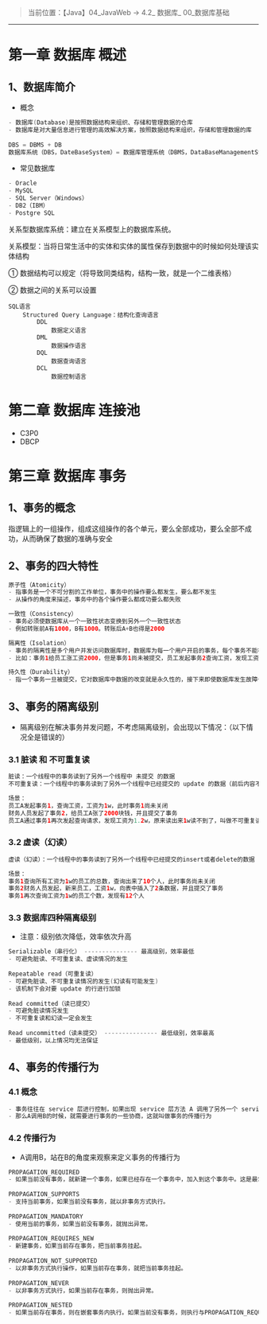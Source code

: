 > 当前位置：【Java】04_JavaWeb  -> 4.2_ 数据库_ 00_数据库基础

----



# 第一章 数据库 概述

## 1、数据库简介

- 概念

```java
- 数据库(Database)是按照数据结构来组织、存储和管理数据的仓库
- 数据库是对大量信息进行管理的高效解决方案，按照数据结构来组织，存储和管理数据的库
    
DBS = DBMS + DB
数据库系统（DBS，DateBaseSystem）= 数据库管理系统（DBMS，DataBaseManagementSystem）+ 数据库（DataBase）
```

- 常见数据库

```java
- Oracle
- MySQL
- SQL Server（Windows）
- DB2（IBM）
- Postgre SQL
```



关系型数据库系统：建立在关系模型上的数据库系统。

关系模型：当将日常生活中的实体和实体的属性保存到数据中的时候如何处理该实体结构

①	数据结构可以规定（将导致同类结构，结构一致，就是一个二维表格）

②	数据之间的关系可以设置








	SQL语言
		Structured Query Language：结构化查询语言
			DDL
				数据定义语言
			DML
				数据操作语言
			DQL
				数据查询语言
			DCL
				数据控制语言



# 第二章 数据库 连接池

- C3P0
- DBCP



# 第三章 数据库 事务

## 1、事务的概念

指逻辑上的⼀组操作，组成这组操作的各个单元，要么全部成功，要么全部不成功，从⽽确保了数据的准确与安全



## 2、事务的四大特性

```java
原⼦性（Atomicity） 
- 指事务是⼀个不可分割的⼯作单位，事务中的操作要么都发⽣，要么都不发⽣
- 从操作的⻆度来描述，事务中的各个操作要么都成功要么都失败

⼀致性（Consistency） 
- 事务必须使数据库从⼀个⼀致性状态变换到另外⼀个⼀致性状态
- 例如转账前A有1000，B有1000。转账后A+B也得是2000

隔离性（Isolation） 
- 事务的隔离性是多个⽤户并发访问数据库时，数据库为每⼀个⽤户开启的事务，每个事务不能被其他事务的操作数据所⼲扰，多个并发事务之间要相互隔离。
- ⽐如：事务1给员⼯涨⼯资2000，但是事务1尚未被提交，员⼯发起事务2查询⼯资，发现⼯资涨了2000块钱，读到了事务1尚未提交的数据（脏读）

持久性（Durability）
- 指⼀个事务⼀旦被提交，它对数据库中数据的改变就是永久性的，接下来即使数据库发⽣故障也不应该对其有任何影响
```



## 3、事务的隔离级别

- 隔离级别在解决事务并发问题，不考虑隔离级别，会出现以下情况：（以下情况全是错误的）

### 3.1 脏读 和 不可重复读

```java
脏读：⼀个线程中的事务读到了另外⼀个线程中 未提交 的数据
不可重复读：⼀个线程中的事务读到了另外⼀个线程中已经提交的 update 的数据（前后内容不⼀样）

场景：
员⼯A发起事务1，查询⼯资，⼯资为1w，此时事务1尚未关闭
财务⼈员发起了事务2，给员⼯A张了2000块钱，并且提交了事务
员⼯A通过事务1再次发起查询请求，发现⼯资为1.2w，原来读出来1w读不到了，叫做不可重复读
```

### 3.2 虚读（幻读）

```java
虚读（幻读）：⼀个线程中的事务读到了另外⼀个线程中已经提交的insert或者delete的数据（前后条数不⼀样）

场景：
事务1查询所有⼯资为1w的员⼯的总数，查询出来了10个⼈，此时事务尚未关闭
事务2财务⼈员发起，新来员⼯，⼯资1w，向表中插⼊了2条数据，并且提交了事务
事务1再次查询⼯资为1w的员⼯个数，发现有12个⼈
```



### 3.3 数据库四种隔离级别

- 注意：级别依次降低，效率依次升高

```java
Serializable（串⾏化） --------------- 最高级别，效率最低
- 可避免脏读、不可重复读、虚读情况的发⽣
  
Repeatable read（可重复读）
- 可避免脏读、不可重复读情况的发⽣(幻读有可能发⽣)
- 该机制下会对要 update 的⾏进⾏加锁
  
Read committed（读已提交）
- 可避免脏读情况发⽣
- 不可重复读和幻读⼀定会发⽣ 
  
Read uncommitted（读未提交） --------------- 最低级别，效率最高
- 最低级别，以上情况均⽆法保证
```



## 4、事务的传播行为

### 4.1 概念

```java
- 事务往往在 service 层进⾏控制，如果出现 service 层⽅法 A 调⽤了另外⼀个 service 层⽅法B，A和B⽅法本身都已经被添加了事务控制
- 那么A调⽤B的时候，就需要进⾏事务的⼀些协商，这就叫做事务的传播⾏为
```



### 4.2 传播行为

- A调⽤B，站在B的⻆度来观察来定义事务的传播⾏为

```java
PROPAGATION_REQUIRED
- 如果当前没有事务，就新建⼀个事务，如果已经存在⼀个事务中，加⼊到这个事务中。这是最常⻅的选择。
  
PROPAGATION_SUPPORTS
- ⽀持当前事务，如果当前没有事务，就以⾮事务⽅式执⾏。
  
PROPAGATION_MANDATORY 
- 使⽤当前的事务，如果当前没有事务，就抛出异常。
  
PROPAGATION_REQUIRES_NEW 
- 新建事务，如果当前存在事务，把当前事务挂起。
  
PROPAGATION_NOT_SUPPORTED 
- 以⾮事务⽅式执⾏操作，如果当前存在事务，就把当前事务挂起。
  
PROPAGATION_NEVER 
- 以⾮事务⽅式执⾏，如果当前存在事务，则抛出异常。
  
PROPAGATION_NESTED 
- 如果当前存在事务，则在嵌套事务内执⾏。如果当前没有事务，则执⾏与PROPAGATION_REQUIRED类似的操作。
```





